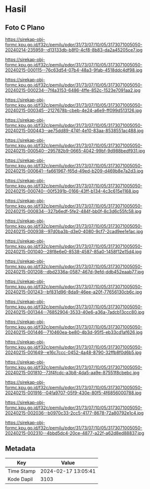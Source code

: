 # Hasil

## Foto C Plano

https://sirekap-obj-formc.kpu.go.id/f32c/pemilu/pdpr/31/73/07/10/05/3173071005050-20240214-235959--d13133db-b8f0-4cf8-8b83-da2a45205ce7.jpg

https://sirekap-obj-formc.kpu.go.id/f32c/pemilu/pdpr/31/73/07/10/05/3173071005050-20240215-000115--76c63d54-07b4-48a3-9fab-4518ddc4df98.jpg

https://sirekap-obj-formc.kpu.go.id/f32c/pemilu/pdpr/31/73/07/10/05/3173071005050-20240215-000234--7f4a3153-6486-4ffe-852c-1523e7091aa2.jpg

https://sirekap-obj-formc.kpu.go.id/f32c/pemilu/pdpr/31/73/07/10/05/3173071005050-20240215-000345--2127678b-cbeb-4e24-a6e9-ff099d513126.jpg

https://sirekap-obj-formc.kpu.go.id/f32c/pemilu/pdpr/31/73/07/10/05/3173071005050-20240215-000443--ae75dd89-474f-4e10-83aa-8538551ac488.jpg

https://sirekap-obj-formc.kpu.go.id/f32c/pemilu/pdpr/31/73/07/10/05/3173071005050-20240215-000540--295782b9-0665-4042-99bf-9d988bedf931.jpg

https://sirekap-obj-formc.kpu.go.id/f32c/pemilu/pdpr/31/73/07/10/05/3173071005050-20240215-000641--fa661967-f65d-49ed-b209-d469b8e7a2d3.jpg

https://sirekap-obj-formc.kpu.go.id/f32c/pemilu/pdpr/31/73/07/10/05/3173071005050-20240215-000740--00f5391b-0166-43ff-b134-4c3c615e1168.jpg

https://sirekap-obj-formc.kpu.go.id/f32c/pemilu/pdpr/31/73/07/10/05/3173071005050-20240215-000834--327b6edf-5fe2-484f-bb0f-8c3d6c55fc58.jpg

https://sirekap-obj-formc.kpu.go.id/f32c/pemilu/pdpr/31/73/07/10/05/3173071005050-20240215-000938--97d0ba3b-d3e0-4080-9cf7-2cad9ee1e1ac.jpg

https://sirekap-obj-formc.kpu.go.id/f32c/pemilu/pdpr/31/73/07/10/05/3173071005050-20240215-001040--28f8e6e0-8538-4587-85a0-1458f12e15d4.jpg

https://sirekap-obj-formc.kpu.go.id/f32c/pemilu/pdpr/31/73/07/10/05/3173071005050-20240215-001208--dbd2336a-0587-467d-9efd-ddb452eaab77.jpg

https://sirekap-obj-formc.kpu.go.id/f32c/pemilu/pdpr/31/73/07/10/05/3173071005050-20240215-001243--bf831d96-8da9-46ee-a20f-77656130cb6c.jpg

https://sirekap-obj-formc.kpu.go.id/f32c/pemilu/pdpr/31/73/07/10/05/3173071005050-20240215-001344--76852904-3533-40e6-a36a-7adcb13ccc80.jpg

https://sirekap-obj-formc.kpu.go.id/f32c/pemilu/pdpr/31/73/07/10/05/3173071005050-20240215-001446--710460ea-be80-4b3d-95f5-eb33cd1af626.jpg

https://sirekap-obj-formc.kpu.go.id/f32c/pemilu/pdpr/31/73/07/10/05/3173071005050-20240215-001649--e16c7ccc-0452-4a48-8790-32ffb8f0d6b5.jpg

https://sirekap-obj-formc.kpu.go.id/f32c/pemilu/pdpr/31/73/07/10/05/3173071005050-20240215-001810--73f4fcdc-a3b8-4da5-aa9e-87551f8cbebc.jpg

https://sirekap-obj-formc.kpu.go.id/f32c/pemilu/pdpr/31/73/07/10/05/3173071005050-20240215-001916--04fa9707-05f9-430e-80f5-4f6856000788.jpg

https://sirekap-obj-formc.kpu.go.id/f32c/pemilu/pdpr/31/73/07/10/05/3173071005050-20240215-002036--b0970c33-2cc5-4177-8678-72a80792e1c4.jpg

https://sirekap-obj-formc.kpu.go.id/f32c/pemilu/pdpr/31/73/07/10/05/3173071005050-20240215-002310--4bbd5dc4-20ce-4877-a22f-a62d8ed88837.jpg


## Metadata

| Key        | Value               |
| ---------- | ------------------- |
| Time Stamp | 2024-02-17 13:05:41 |
| Kode Dapil | 3103                |



